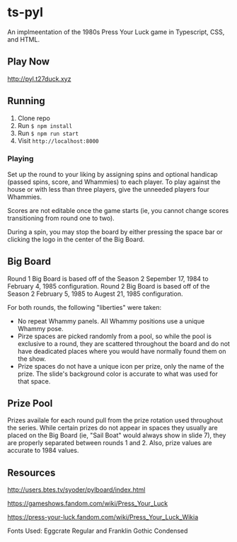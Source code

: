 # ts-pyl

An implmeentation of the 1980s Press Your Luck game in Typescript, CSS, and HTML.

## Play Now

http://pyl.t27duck.xyz

## Running

1. Clone repo
2. Run `$ npm install`
3. Run `$ npm run start`
4. Visit `http://localhost:8000`

### Playing

Set up the round to your liking by assigning spins and optional handicap (passed spins, score, and Whammies) to each player. To play against the house or with less than three players, give the unneeded players four Whammies.

Scores are not editable once the game starts (ie, you cannot change scores transitioning from round one to two).

During a spin, you may stop the board by either pressing the space bar or clicking the logo in the center of the Big Board.

## Big Board

Round 1 Big Board is based off of the Season 2 Sepember 17, 1984 to February 4, 1985 configuration. Round 2 Big Board is based off of the Season 2 February 5, 1985 to Augest 21, 1985 configuration.

For both rounds, the following "liberties" were taken:

- No repeat Whammy panels. All Whammy positions use a unique Whammy pose.
- Pirze spaces are picked randomly from a pool, so while the pool is exclusive to a round, they are scattered throughout the board and do not have deadicated places where you would have normally found them on the show.
- Prize spaces do not have a unique icon per prize, only the name of the prize. The slide's background color is accurate to what was used for that space.

## Prize Pool

Prizes availale for each round pull from the prize rotation used throughout the series. While certain prizes do not appear in spaces they usually are placed on the Big Board (ie, "Sail Boat" would always show in slide 7), they are properly separated between rounds 1 and 2. Also, prize values are accurate to 1984 values.


## Resources

http://users.btes.tv/syoder/pylboard/index.html

https://gameshows.fandom.com/wiki/Press_Your_Luck

https://press-your-luck.fandom.com/wiki/Press_Your_Luck_Wikia

Fonts Used: Eggcrate Regular and Franklin Gothic Condensed
